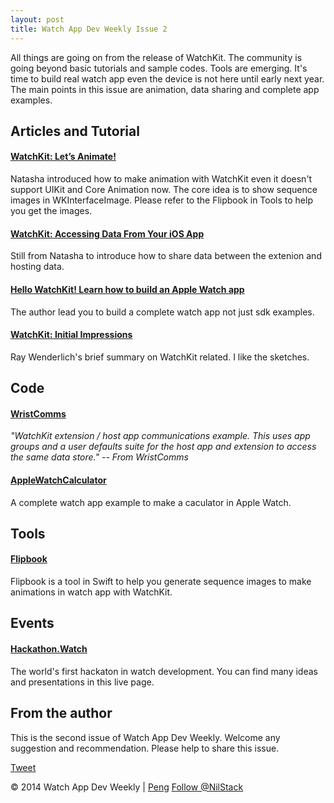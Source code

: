 ```yaml
---
layout: post
title: Watch App Dev Weekly Issue 2
---
```


All things are going on from the release of WatchKit. The community is going beyond basic tutorials and sample codes. Tools are emerging. It's time to build real watch app even the device is not here until early next year. The main points in this issue are animation, data sharing  and complete app examples.

## Articles and Tutorial

#### [WatchKit: Let’s Animate!](http://natashatherobot.com/watchkit-animate/)

Natasha introduced how to make animation with WatchKit even it doesn't support UIKit and Core Animation now.
The core idea is to show sequence images in WKInterfaceImage. Please refer to the Flipbook in Tools to help you get the images.

#### [WatchKit: Accessing Data From Your iOS App](http://natashatherobot.com/watchkit-access-files-from-ios-app/)

Still from Natasha to introduce how to share data between the extenion and hosting data.


#### [Hello WatchKit! Learn how to build an Apple Watch app](http://www.xmcgraw.com/hello-watchkit-learn-how-to-build-an-apple-watch-app/)

The author lead you to build a complete watch app not just sdk examples. 

#### [WatchKit: Initial Impressions](http://www.raywenderlich.com/89473/watchkit-initial-impressions)

Ray Wenderlich's brief summary on WatchKit related. I like the sketches.

## Code

#### [WristComms](https://github.com/jblocksom/WristComms)

*"WatchKit extension / host app communications example. This uses app groups and a user defaults suite for the host app and extension to access the same data store."
                                   -- From WristComms*
                                   
#### [AppleWatchCalculator](https://github.com/BalestraPatrick/AppleWatchCalculator)

A complete watch app example to make a caculator in Apple Watch.

## Tools

#### [Flipbook](https://github.com/frosty/Flipbook) 

Flipbook is a tool in Swift to help you generate sequence images to make animations in watch app with WatchKit. 


## Events

#### [Hackathon.Watch](http://www.hackathon.watch/live)

The world's first hackaton in watch development. You can find many ideas and presentations in this live page.

## From the author

This is the second issue of Watch App Dev Weekly. Welcome any suggestion and recommendation.
Please help to share this issue.

<a href="https://twitter.com/share" class="twitter-share-button" data-via="NilStack" data-size="large" data-hashtags="WatchAppDevWeekly">Tweet</a>

<script>!function(d,s,id){var js,fjs=d.getElementsByTagName(s)[0],p=/^http:/.test(d.location)?'http':'https';if(!d.getElementById(id)){js=d.createElement(s);js.id=id;js.src=p+'://platform.twitter.com/widgets.js';fjs.parentNode.insertBefore(js,fjs);}}(document, 'script', 'twitter-wjs');</script>


© 2014 Watch App Dev Weekly | [Peng](https://twitter.com/NilStack) 
<a href="https://twitter.com/NilStack" class="twitter-follow-button" data-show-count="false">Follow @NilStack</a>

<script>!function(d,s,id){var js,fjs=d.getElementsByTagName(s)[0],p=/^http:/.test(d.location)?'http':'https';if(!d.getElementById(id)){js=d.createElement(s);js.id=id;js.src=p+'://platform.twitter.com/widgets.js';fjs.parentNode.insertBefore(js,fjs);}}(document, 'script', 'twitter-wjs');</script>


